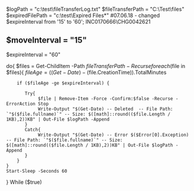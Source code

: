 $logPath = "c:\test\fileTransferLog.txt"
$fileTransferPath = "C:\Test\files"
$expiredFilePath = "c:\test\Expired Files\*"
#07.06.18 - changed $expireInterval from '15' to '60'; INC0170666\CHG0042621

## $moveInterval = "15"
$expireInterval = "60"

do{
    $files = Get-ChildItem -Path $fileTransferPath -Recurse
    foreach ($file in $files){
        $fileAge = ((Get-Date) - ($file.CreationTime)).TotalMinutes
        
        if ($fileAge -ge $expireInterval) {

           Try{
                $file | Remove-Item -Force -Confirm:$false -Recurse -ErrorAction Stop
                Write-Output "$(Get-Date) -- Deleted  -- File Path: `"$($file.fullname)`" -- Size: $([math]::round(($file.Length / 1KB),2))KB" | Out-File $logPath -Append
           }
           Catch{
                Write-Output "$(Get-Date) -- Error $($Error[0].Exception) -- File Path: `"$($file.fullname)`" -- Size: $([math]::round(($file.Length / 1KB),2))KB" | Out-File $logPath -Append
           }
        }
    }
    Start-Sleep -Seconds 60
}
While ($true)
